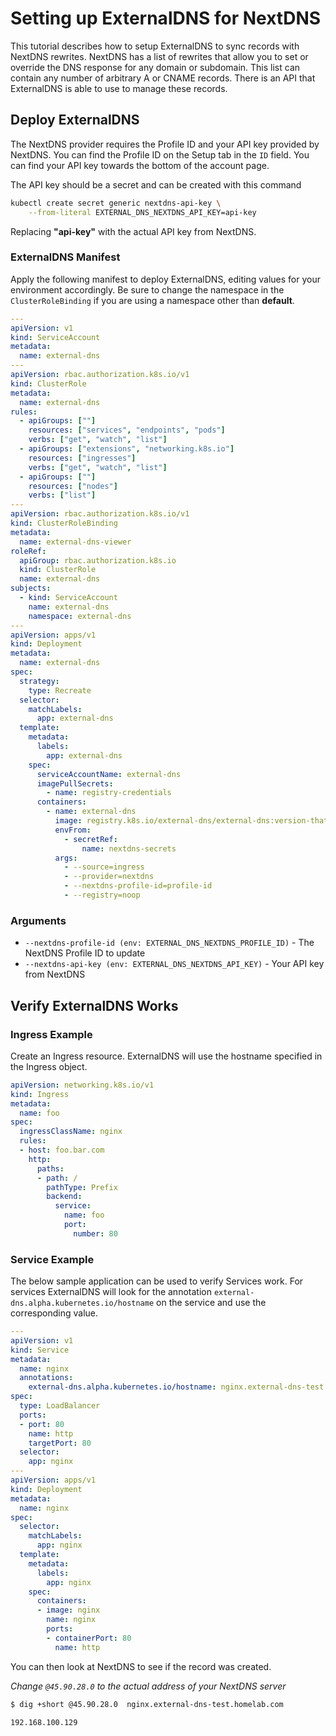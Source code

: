 # Setting up ExternalDNS for NextDNS

This tutorial describes how to setup ExternalDNS to sync records with NextDNS rewrites.
NextDNS has a list of rewrites that allow you to set or override the DNS response for any domain or subdomain. This list can contain any number of arbitrary A or CNAME records.
There is an API that ExternalDNS is able to use to manage these records.

## Deploy ExternalDNS

The NextDNS provider requires the Profile ID and your API key provided by NextDNS.
You can find the Profile ID on the Setup tab in the `ID` field.
You can find your API key towards the bottom of the account page.

The API key should be a secret and can be created with this command

```bash
kubectl create secret generic nextdns-api-key \
    --from-literal EXTERNAL_DNS_NEXTDNS_API_KEY=api-key
```

Replacing **"api-key"** with the actual API key from NextDNS.

### ExternalDNS Manifest

Apply the following manifest to deploy ExternalDNS, editing values for your environment accordingly. 
Be sure to change the namespace in the `ClusterRoleBinding` if you are using a namespace other than **default**.

```yaml
---
apiVersion: v1
kind: ServiceAccount
metadata:
  name: external-dns
---
apiVersion: rbac.authorization.k8s.io/v1
kind: ClusterRole
metadata:
  name: external-dns
rules:
  - apiGroups: [""]
    resources: ["services", "endpoints", "pods"]
    verbs: ["get", "watch", "list"]
  - apiGroups: ["extensions", "networking.k8s.io"]
    resources: ["ingresses"]
    verbs: ["get", "watch", "list"]
  - apiGroups: [""]
    resources: ["nodes"]
    verbs: ["list"]
---
apiVersion: rbac.authorization.k8s.io/v1
kind: ClusterRoleBinding
metadata:
  name: external-dns-viewer
roleRef:
  apiGroup: rbac.authorization.k8s.io
  kind: ClusterRole
  name: external-dns
subjects:
  - kind: ServiceAccount
    name: external-dns
    namespace: external-dns
---
apiVersion: apps/v1
kind: Deployment
metadata:
  name: external-dns
spec:
  strategy:
    type: Recreate
  selector:
    matchLabels:
      app: external-dns
  template:
    metadata:
      labels:
        app: external-dns
    spec:
      serviceAccountName: external-dns
      imagePullSecrets:
        - name: registry-credentials
      containers:
        - name: external-dns
          image: registry.k8s.io/external-dns/external-dns:version-that-supports-this
          envFrom:
            - secretRef:
                name: nextdns-secrets
          args:
            - --source=ingress
            - --provider=nextdns
            - --nextdns-profile-id=profile-id
            - --registry=noop
```

### Arguments

 - `--nextdns-profile-id (env: EXTERNAL_DNS_NEXTDNS_PROFILE_ID)` - The NextDNS Profile ID to update
 - `--nextdns-api-key (env: EXTERNAL_DNS_NEXTDNS_API_KEY)` - Your API key from NextDNS

## Verify ExternalDNS Works

### Ingress Example

Create an Ingress resource. ExternalDNS will use the hostname specified in the Ingress object.

```yaml
apiVersion: networking.k8s.io/v1
kind: Ingress
metadata:
  name: foo
spec:
  ingressClassName: nginx
  rules:
  - host: foo.bar.com
    http:
      paths:
      - path: /
        pathType: Prefix
        backend:
          service:
            name: foo
            port:
              number: 80
```

### Service Example

The below sample application can be used to verify Services work.
For services ExternalDNS will look for the annotation `external-dns.alpha.kubernetes.io/hostname` on the service and use the corresponding value.

```yaml
---
apiVersion: v1
kind: Service
metadata:
  name: nginx
  annotations:
    external-dns.alpha.kubernetes.io/hostname: nginx.external-dns-test.homelab.com
spec:
  type: LoadBalancer
  ports:
  - port: 80
    name: http
    targetPort: 80
  selector:
    app: nginx
---
apiVersion: apps/v1
kind: Deployment
metadata:
  name: nginx
spec:
  selector:
    matchLabels:
      app: nginx
  template:
    metadata:
      labels:
        app: nginx
    spec:
      containers:
      - image: nginx
        name: nginx
        ports:
        - containerPort: 80
          name: http
```

You can then look at NextDNS to see if the record was created.

_Change `@45.90.28.0` to the actual address of your NextDNS server_

```bash
$ dig +short @45.90.28.0  nginx.external-dns-test.homelab.com

192.168.100.129
```
